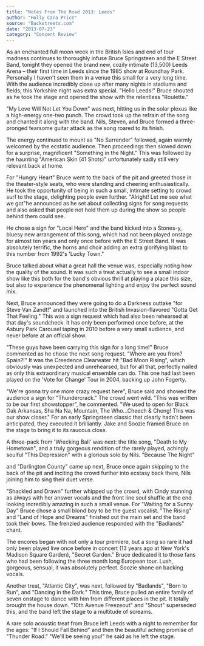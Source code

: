 ```yaml
---
title: "Notes From The Road 2013: Leeds"
author: "Holly Cara Price"
source: "Backstreets.com"
date: "2013-07-23"
category: "Concert Review"
---
```


As an enchanted full moon week in the British Isles and end of tour madness continues to thoroughly infuse Bruce Springsteen and the E Street Band, tonight they opened the brand new, cozily intimate (13,500) Leeds Arena – their first time in Leeds since the 1985 show at Roundhay Park. Personally I haven't seen them in a venue this small for a very long time. With the audience incredibly close up after many nights in stadiums and fields, this Yorkshire night was extra special. "Hello Leeds!" Bruce shouted as he took the stage and opened the show with the relentless "Roulette."

"My Love Will Not Let You Down" was next, hitting us in the solar plexus like a high-energy one-two punch. The crowd took up the refrain of the song and chanted it along with the band. Nils, Steven, and Bruce formed a three-pronged fearsome guitar attack as the song roared to its finish.

The energy continued to mount as "No Surrender" followed, again warmly welcomed by the ecstatic audience. Then proceedings then slowed down for a surprise, magnificent "Something in the Night." This was followed by the haunting "American Skin (41 Shots)" unfortunately sadly still very relevant back at home.

For "Hungry Heart" Bruce went to the back of the pit and greeted those in the theater-style seats, who were standing and cheering enthusiastically. He took the opportunity of being in such a small, intimate setting to crowd surf to the stage, delighting people even further. "Alright! Let me see what we got"he announced as he set about collecting signs for song requests and also asked that people not hold them up during the show so people behind them could see.

He chose a sign for "Local Hero" and the band kicked into a Stones-y, bluesy new arrangement of this song, which had not been played onstage for almost ten years and only once before with the E Street Band. It was absolutely terrific, the horns and choir adding an extra glorifying blast to this number from 1992's 'Lucky Town."

Bruce talked about what a great hall the venue was, especially noting how the quality of the sound. It was such a treat actually to see a small indoor show like this both for the band's obvious thrill at playing a place this size, but also to experience the phenomenal lighting and enjoy the perfect sound mix.

Next, Bruce announced they were going to do a Darkness outtake "for Steve Van Zandt!" and launched into the British Invasion-flavored "Gotta Get That Feeling." This was a sign request which had also been rehearsed at that day's soundcheck. It has only been performed once before, at the Asbury Park Carousel taping in 2010 before a very small audience, and never before at an official show.

"These guys have been carrying this sign for a long time!" Bruce commented as he chose the next song request. "Where are you from? Spain?!" It was the Creedence Clearwater hit "Bad Moon Rising", which obviously was unexpected and unrehearsed, but for all that, perfectly nailed as only this extraordinary musical ensemble can do. This one had last been played on the 'Vote for Change' Tour in 2004, backing up John Fogerty.

"We're gonna try one more crazy request here", Bruce said and showed the audience a sign for "Thundercrack." The crowd went wild. "This was written to be our first showstopper", he commented. "We used to open for Black Oak Arkansas, Sha Na Na, Mountain, The Who...Cheech & Chong! This was our show closer." For an early Springsteen classic that clearly hadn't been anticipated, they executed it brilliantly. Jake and Soozie framed Bruce on the stage to bring it to its raucous close.

A three-pack from 'Wrecking Ball' was next: the title song, "Death to My Hometown", and a truly gorgeous rendition of the rarely played, achingly soulful "This Depression" with a glorious solo by Nils. "Because The Night"

and "Darlington County" came up next, Bruce once again skipping to the back of the pit and inciting the crowd further into ecstasy back there, Nils joining him to sing their duet verse.

"Shackled and Drawn" further whipped up the crowd, with Cindy stunning as always with her answer vocals and the front line soul shuffle at the end looking incredibly amazing in such a small venue. For "Waiting for a Sunny Day" Bruce chose a small blond boy to be the guest vocalist. "The Rising" and "Land of Hope and Dreams" finished out the main set and the band took their bows. The frenzied audience responded with the "Badlands" chant.

The encores began with not only a tour premiere, but a song so rare it had only been played live once before in concert (13 years ago at New York's Madison Square Garden), "Secret Garden." Bruce dedicated it to those fans who had been following the three month long European tour. Lush, gorgeous, sensual, it was absolutely perfect. Soozie shone on backing vocals.

Another treat, "Atlantic City", was next, followed by "Badlands", "Born to Run", and "Dancing in the Dark." This time, Bruce pulled an entire family of seven onstage to dance with him from different places in the pit. It totally brought the house down. "10th Avenue Freezeout" and "Shout" superseded this, and the band left the stage to a multitude of screams.

A rare solo acoustic treat from Bruce left Leeds with a night to remember for the ages: "If I Should Fall Behind" and then the beautiful aching promise of "Thunder Road." "We'll be seeing you!" he said as he left the stage.
